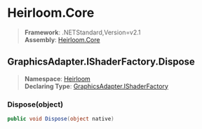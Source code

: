 # Heirloom.Core

> **Framework**: .NETStandard,Version=v2.1  
> **Assembly**: [Heirloom.Core][0]  

## GraphicsAdapter.IShaderFactory.Dispose

> **Namespace**: [Heirloom][0]  
> **Declaring Type**: [GraphicsAdapter.IShaderFactory][1]  

### Dispose(object)

```cs
public void Dispose(object native)
```

[0]: ../../../Heirloom.Core.md
[1]: ../GraphicsAdapter.IShaderFactory.md
